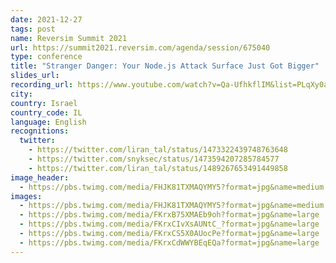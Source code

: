 ```yaml
---
date: 2021-12-27
tags: post
name: Reversim Summit 2021
url: https://summit2021.reversim.com/agenda/session/675040
type: conference
title: "Stranger Danger: Your Node.js Attack Surface Just Got Bigger"
slides_url:
recording_url: https://www.youtube.com/watch?v=Qa-UfhkflIM&list=PLqXy0aX6TzQryGoAdbyPevKocQxMJzg8_&index=32&ab_channel=Reversim
city:
country: Israel
country_code: IL
language: English
recognitions:
  twitter:
    - https://twitter.com/liran_tal/status/1473322439748763648
    - https://twitter.com/snyksec/status/1473594207285784577
    - https://twitter.com/liran_tal/status/1489267653491449858
image_header:
  - https://pbs.twimg.com/media/FHJK81TXMAQYMY5?format=jpg&name=medium
images:
  - https://pbs.twimg.com/media/FHJK81TXMAQYMY5?format=jpg&name=medium
  - https://pbs.twimg.com/media/FKrxB75XMAEb9oh?format=jpg&name=large
  - https://pbs.twimg.com/media/FKrxCIvXsAUNtC_?format=jpg&name=large
  - https://pbs.twimg.com/media/FKrxCS5X0AUocPe?format=jpg&name=large
  - https://pbs.twimg.com/media/FKrxCdWWYBEqEQa?format=jpg&name=large
---
```

